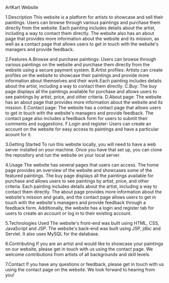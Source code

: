ArtKart Website


1.Description
This website is a platform for artists to showcase and sell their paintings. Users can browse through various paintings and purchase them directly from the website. Each painting includes details about the artist, including a way to contact them directly. The website also has an about page that provides more information about the website and its mission, as well as a contact page that allows users to get in touch with the website's managers and provide feedback.

2.Features
	A.Browse and purchase paintings: 
	Users can browse through various paintings on the website and purchase them directly from the website using a secure 	payment system.
	B.Artist profiles: 
	Artists can create profiles on the website to showcase their paintings and provide more information about themselves and their 	work.Each painting 	includes details about the artist, including a way to contact them directly.
	C.Buy: 
	The buy page displays all the paintings available for purchase and allows users to see paintings by artist, price, and other criteria. 
	D.About page: 
	The website has an about page that provides more information about the website and its mission.
	E.Contact page: 
	The website has a contact page that allows users to get in touch with the website's managers and provide feedback. The contact page also 	includes a 	feedback form for users to submit their comments and suggestions.
	F.Login and register: 
	Users can create an account on the website for easy access to paintings and have a particular acount for it.

3.Getting Started
To run this website locally, you will need to have a web server installed on your machine. Once you have that set up, you can clone the repository and run the website on your local server.

4.Usage
The website has several pages that users can access. The home page provides an overview of the website and showcases some of the featured paintings. The buy page displays all the paintings available for purchase and allows users to see paintings by artist, price, and other criteria. Each painting includes details about the artist, including a way to contact them directly. The about page provides more information about the website's mission and goals, and the contact page allows users to get in touch with the website's managers and provide feedback through a feedback form. Additionally, the website has a login and register tab for users to create an account or log in to their existing account.

5.Technologies Used
The website's front-end was built using HTML, CSS, JavaScript and JSP.
The website's back-end was built using JSP, jdbc and Servlet. It also uses MySQL for the database.

6.Contributing
If you are an artist and would like to showcase your paintings on our website, please get in touch with us using the contact page. We welcome contributions from artists of all backgrounds and skill levels.

7.Contact
If you have any questions or feedback, please get in touch with us using the contact page on the website. We look forward to hearing from you!

